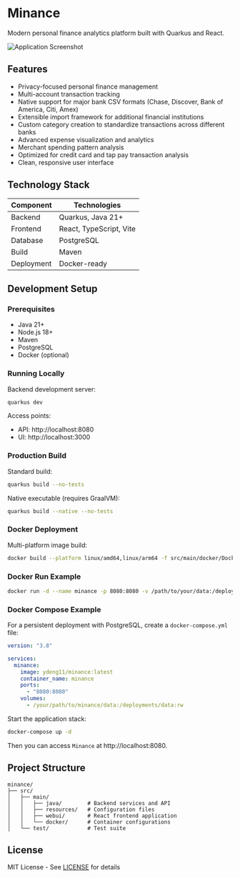 # Minance

Modern personal finance analytics platform built with Quarkus and React.

![Application Screenshot](https://github.com/user-attachments/assets/77d75d24-90b5-4d6d-91f1-8e9546eae563)

## Features

- Privacy-focused personal finance management
- Multi-account transaction tracking
- Native support for major bank CSV formats (Chase, Discover, Bank of America, Citi, Amex)
- Extensible import framework for additional financial institutions
- Custom category creation to standardize transactions across different banks
- Advanced expense visualization and analytics
- Merchant spending pattern analysis
- Optimized for credit card and tap pay transaction analysis
- Clean, responsive user interface

## Technology Stack

| Component | Technologies |
|-----------|-------------|
| Backend   | Quarkus, Java 21+ |
| Frontend  | React, TypeScript, Vite |
| Database  | PostgreSQL |
| Build     | Maven |
| Deployment| Docker-ready |

## Development Setup

### Prerequisites

- Java 21+
- Node.js 18+
- Maven
- PostgreSQL
- Docker (optional)

### Running Locally

Backend development server:
```bash
quarkus dev
```

Access points:
- API: http://localhost:8080
- UI: http://localhost:3000

### Production Build

Standard build:
```bash
quarkus build --no-tests
```

Native executable (requires GraalVM):
```bash
quarkus build --native --no-tests
```

### Docker Deployment

Multi-platform image build:
```bash
docker build --platform linux/amd64,linux/arm64 -f src/main/docker/Dockerfile.jvm -t minance:latest .
```

### Docker Run Example
```bash
docker run -d --name minance -p 8080:8080 -v /path/to/your/data:/deployments/data:rw ydeng11/minance:latest
```

### Docker Compose Example

For a persistent deployment with PostgreSQL, create a `docker-compose.yml` file:

```yaml
version: "3.8"

services:
  minance:
    image: ydeng11/minance:latest
    container_name: minance
    ports:
      - "8080:8080"
    volumes:
      - /your/path/to/minance/data:/deployments/data:rw
```

Start the application stack:

```bash
docker-compose up -d
```

Then you can access `Minance` at http://localhost:8080.

## Project Structure

```
minance/
├── src/
│   ├── main/
│   │   ├── java/        # Backend services and API
│   │   ├── resources/   # Configuration files
│   │   ├── webui/       # React frontend application
│   │   └── docker/      # Container configurations
│   └── test/            # Test suite
```

## License

MIT License - See [LICENSE](LICENSE) for details
